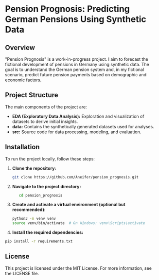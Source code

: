 # Pension Prognosis: Predicting German Pensions Using Synthetic Data

## Overview

"Pension Prognosis" is a work-in-progress project. I aim to forecast the fictional development of pensions in Germany using synthetic data. The goal is to understand the German pension system and, in my fictional scenario, predict future pension payments based on demographic and economic factors.

## Project Structure

The main components of the project are:

- **EDA (Exploratory Data Analysis):** Exploration and visualization of datasets to derive initial insights.
- **data:** Contains the synthetically generated datasets used for analyses.
- **src:** Source code for data processing, modeling, and evaluation.

## Installation

To run the project locally, follow these steps:

1. **Clone the repository:**

   ```bash
   git clone https://github.com/Aneifer/pension_prognosis.git
   ```

2. **Navigate to the project directory:​**

   ```bash
      cd pension_prognosis
   ```

3. **Create and activate a virtual environment (optional but recommended):​**

   ```bash
   python3 -m venv venv
   source venv/bin/activate  # On Windows: venv\Scripts\activate
   ```

4. **Install the required dependencies:​**

```bash
pip install -r requirements.txt
```

## License
This project is licensed under the MIT License. For more information, see the LICENSE file.

